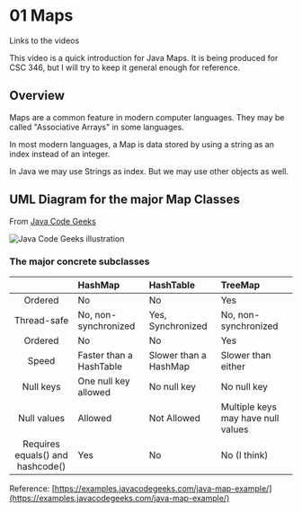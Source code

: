 # 01 Maps

Links to the videos

This video is a quick introduction for Java Maps.  It is being produced for CSC 346, but I will try
to keep it general enough for reference.

## Overview

Maps are a common feature in modern computer languages.  They may be called "Associative Arrays" in some languages.

In most modern languages, a Map is data stored by using a string as an index instead of an integer.

In Java we may use Strings as index.  But we may use other objects as well.

## UML Diagram for the major Map Classes
From [Java Code Geeks](https://examples.javacodegeeks.com/wp-content/uploads/2019/07/javamap.jpg.webp)

![Java Code Geeks illustration](https://examples.javacodegeeks.com/wp-content/uploads/2019/07/javamap.jpg.webp)

### The major concrete subclasses

&nbsp;|**HashMap**|**HashTable**|**TreeMap**
:---:|:---|:---|:---
Ordered|No|No|Yes
Thread-safe|No, non-synchronized|Yes, Synchronized|No, non-synchronized
Ordered|No|No|Yes
Speed| Faster than a HashTable|Slower than a HashMap|Slower than either
Null keys|One null key allowed|No null key|No null key
Null values|Allowed|Not Allowed|Multiple keys may have null values
Requires<br>equals() and hashcode()|Yes|No|No (I think)

Reference: [https://examples.javacodegeeks.com/java-map-example/](https://examples.javacodegeeks.com/java-map-example/)